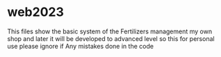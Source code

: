 # web2023
This files show the basic system of the Fertilizers management my own shop and later it will be developed to advanced level 
so this for personal use please ignore if Any mistakes done in the code 
